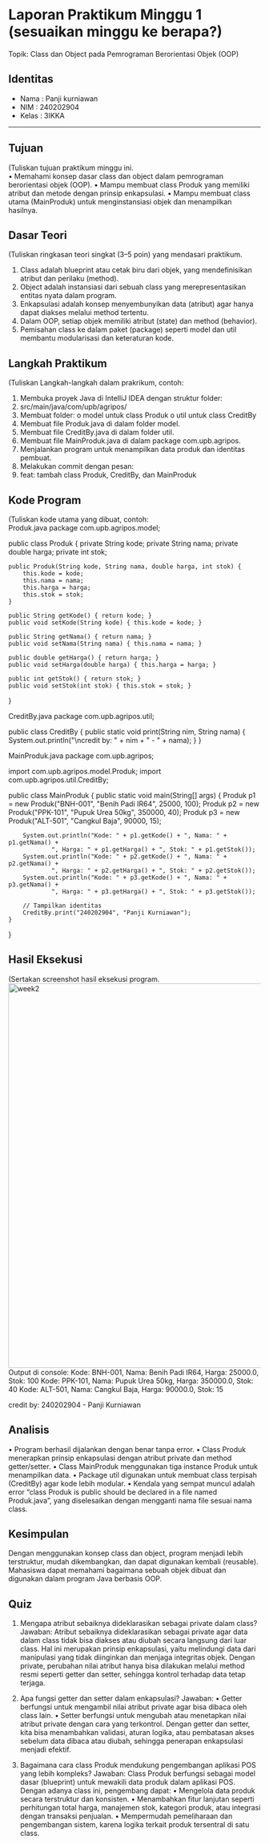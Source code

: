 # Laporan Praktikum Minggu 1 (sesuaikan minggu ke berapa?)
Topik: Class dan Object pada Pemrograman Berorientasi Objek (OOP)

## Identitas
- Nama  : Panji kurniawan
- NIM   : 240202904
- Kelas : 3IKKA

---

## Tujuan
(Tuliskan tujuan praktikum minggu ini.  
•	Memahami konsep dasar class dan object dalam pemrograman berorientasi objek (OOP).
•	Mampu membuat class Produk yang memiliki atribut dan metode dengan prinsip enkapsulasi.
•	Mampu membuat class utama (MainProduk) untuk menginstansiasi objek dan menampilkan hasilnya.


## Dasar Teori
(Tuliskan ringkasan teori singkat (3–5 poin) yang mendasari praktikum.  
1.	Class adalah blueprint atau cetak biru dari objek, yang mendefinisikan atribut dan perilaku (method).
2.	Object adalah instansiasi dari sebuah class yang merepresentasikan entitas nyata dalam program.
3.	Enkapsulasi adalah konsep menyembunyikan data (atribut) agar hanya dapat diakses melalui method tertentu.
4.	Dalam OOP, setiap objek memiliki atribut (state) dan method (behavior).
5.	Pemisahan class ke dalam paket (package) seperti model dan util membantu modularisasi dan keteraturan kode.


## Langkah Praktikum
(Tuliskan Langkah-langkah dalam prakrikum, contoh:
1.	Membuka proyek Java di IntelliJ IDEA dengan struktur folder:
2.	src/main/java/com/upb/agripos/
3.	Membuat folder:
o	model untuk class Produk
o	util untuk class CreditBy
4.	Membuat file Produk.java di dalam folder model.
5.	Membuat file CreditBy.java di dalam folder util.
6.	Membuat file MainProduk.java di dalam package com.upb.agripos.
7.	Menjalankan program untuk menampilkan data produk dan identitas pembuat.
8.	Melakukan commit dengan pesan:
9.	feat: tambah class Produk, CreditBy, dan MainProduk


## Kode Program
(Tuliskan kode utama yang dibuat, contoh:  
Produk.java
package com.upb.agripos.model;

public class Produk {
    private String kode;
    private String nama;
    private double harga;
    private int stok;

    public Produk(String kode, String nama, double harga, int stok) {
        this.kode = kode;
        this.nama = nama;
        this.harga = harga;
        this.stok = stok;
    }

    public String getKode() { return kode; }
    public void setKode(String kode) { this.kode = kode; }

    public String getNama() { return nama; }
    public void setNama(String nama) { this.nama = nama; }

    public double getHarga() { return harga; }
    public void setHarga(double harga) { this.harga = harga; }

    public int getStok() { return stok; }
    public void setStok(int stok) { this.stok = stok; }
}

CreditBy.java
package com.upb.agripos.util;

public class CreditBy {
    public static void print(String nim, String nama) {
        System.out.println("\ncredit by: " + nim + " - " + nama);
    }
}

MainProduk.java
package com.upb.agripos;

import com.upb.agripos.model.Produk;
import com.upb.agripos.util.CreditBy;

public class MainProduk {
    public static void main(String[] args) {
        Produk p1 = new Produk("BNH-001", "Benih Padi IR64", 25000, 100);
        Produk p2 = new Produk("PPK-101", "Pupuk Urea 50kg", 350000, 40);
        Produk p3 = new Produk("ALT-501", "Cangkul Baja", 90000, 15);

        System.out.println("Kode: " + p1.getKode() + ", Nama: " + p1.getNama() +
                ", Harga: " + p1.getHarga() + ", Stok: " + p1.getStok());
        System.out.println("Kode: " + p2.getKode() + ", Nama: " + p2.getNama() +
                ", Harga: " + p2.getHarga() + ", Stok: " + p2.getStok());
        System.out.println("Kode: " + p3.getKode() + ", Nama: " + p3.getNama() +
                ", Harga: " + p3.getHarga() + ", Stok: " + p3.getStok());

        // Tampilkan identitas
        CreditBy.print("240202904", "Panji Kurniawan");
    }
}


## Hasil Eksekusi
(Sertakan screenshot hasil eksekusi program.  
<img width="1366" height="768" alt="week2" src="https://github.com/user-attachments/assets/5f8d2e08-63c1-472c-b063-0ad0e0f7dc91" />
Output di console:
Kode: BNH-001, Nama: Benih Padi IR64, Harga: 25000.0, Stok: 100
Kode: PPK-101, Nama: Pupuk Urea 50kg, Harga: 350000.0, Stok: 40
Kode: ALT-501, Nama: Cangkul Baja, Harga: 90000.0, Stok: 15

credit by: 240202904 - Panji Kurniawan


## Analisis
•	Program berhasil dijalankan dengan benar tanpa error.
•	Class Produk menerapkan prinsip enkapsulasi dengan atribut private dan method getter/setter.
•	Class MainProduk menggunakan tiga instance Produk untuk menampilkan data.
•	Package util digunakan untuk membuat class terpisah (CreditBy) agar kode lebih modular.
•	Kendala yang sempat muncul adalah error “class Produk is public should be declared in a file named Produk.java”, yang diselesaikan dengan mengganti nama file sesuai nama class.


## Kesimpulan
Dengan menggunakan konsep class dan object, program menjadi lebih terstruktur, mudah dikembangkan, dan dapat digunakan kembali (reusable).
Mahasiswa dapat memahami bagaimana sebuah objek dibuat dan digunakan dalam program Java berbasis OOP.


## Quiz
1. Mengapa atribut sebaiknya dideklarasikan sebagai private dalam class?
Jawaban:
Atribut sebaiknya dideklarasikan sebagai private agar data dalam class tidak bisa diakses atau diubah secara langsung dari luar class.
Hal ini merupakan prinsip enkapsulasi, yaitu melindungi data dari manipulasi yang tidak diinginkan dan menjaga integritas objek. Dengan private, perubahan nilai atribut hanya bisa dilakukan melalui method resmi seperti getter dan setter, sehingga kontrol terhadap data tetap terjaga.

2. Apa fungsi getter dan setter dalam enkapsulasi?
Jawaban:
•	Getter berfungsi untuk mengambil nilai atribut private agar bisa dibaca oleh class lain.
•	Setter berfungsi untuk mengubah atau menetapkan nilai atribut private dengan cara yang terkontrol.
Dengan getter dan setter, kita bisa menambahkan validasi, aturan logika, atau pembatasan akses sebelum data dibaca atau diubah, sehingga penerapan enkapsulasi menjadi efektif.
3. Bagaimana cara class Produk mendukung pengembangan aplikasi POS yang lebih kompleks?
Jawaban:
Class Produk berfungsi sebagai model dasar (blueprint) untuk mewakili data produk dalam aplikasi POS.
Dengan adanya class ini, pengembang dapat:
•	Mengelola data produk secara terstruktur dan konsisten.
•	Menambahkan fitur lanjutan seperti perhitungan total harga, manajemen stok, kategori produk, atau integrasi dengan transaksi penjualan.
•	Mempermudah pemeliharaan dan pengembangan sistem, karena logika terkait produk tersentral di satu class.
 

